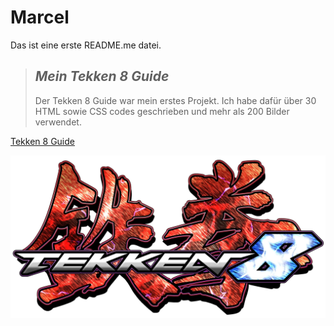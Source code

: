 # **Marcel**

Das ist eine erste README.me datei.

> ## _**Mein Tekken 8 Guide**_
>
> Der Tekken 8 Guide war mein erstes Projekt. Ich habe dafür über 30 HTML sowie CSS codes geschrieben und mehr als 200 Bilder verwendet.

[Tekken 8 Guide](https://marcelsingh.github.io/Tekken-8-Guide/)

![TEKKEN 8 logo](Tekken-8-Logo.webp)
